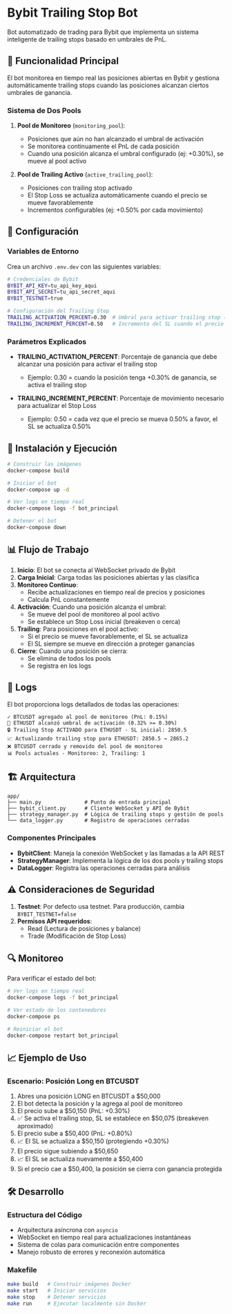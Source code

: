 # Bybit Trailing Stop Bot

Bot automatizado de trading para Bybit que implementa un sistema inteligente de trailing stops basado en umbrales de PnL.

## 🎯 Funcionalidad Principal

El bot monitorea en tiempo real las posiciones abiertas en Bybit y gestiona automáticamente trailing stops cuando las posiciones alcanzan ciertos umbrales de ganancia.

### Sistema de Dos Pools

1. **Pool de Monitoreo** (`monitoring_pool`): 
   - Posiciones que aún no han alcanzado el umbral de activación
   - Se monitorea continuamente el PnL de cada posición
   - Cuando una posición alcanza el umbral configurado (ej: +0.30%), se mueve al pool activo

2. **Pool de Trailing Activo** (`active_trailing_pool`):
   - Posiciones con trailing stop activado
   - El Stop Loss se actualiza automáticamente cuando el precio se mueve favorablemente
   - Incrementos configurables (ej: +0.50% por cada movimiento)

## 🔧 Configuración

### Variables de Entorno

Crea un archivo `.env.dev` con las siguientes variables:

```bash
# Credenciales de Bybit
BYBIT_API_KEY=tu_api_key_aqui
BYBIT_API_SECRET=tu_api_secret_aqui
BYBIT_TESTNET=true

# Configuración del Trailing Stop
TRAILING_ACTIVATION_PERCENT=0.30  # Umbral para activar trailing stop (%)
TRAILING_INCREMENT_PERCENT=0.50   # Incremento del SL cuando el precio se mueve (%)
```

### Parámetros Explicados

- **TRAILING_ACTIVATION_PERCENT**: Porcentaje de ganancia que debe alcanzar una posición para activar el trailing stop
  - Ejemplo: 0.30 = cuando la posición tenga +0.30% de ganancia, se activa el trailing stop

- **TRAILING_INCREMENT_PERCENT**: Porcentaje de movimiento necesario para actualizar el Stop Loss
  - Ejemplo: 0.50 = cada vez que el precio se mueva 0.50% a favor, el SL se actualiza 0.50%

## 🚀 Instalación y Ejecución

```bash
# Construir las imágenes
docker-compose build

# Iniciar el bot
docker-compose up -d

# Ver logs en tiempo real
docker-compose logs -f bot_principal

# Detener el bot
docker-compose down
```


## 📊 Flujo de Trabajo

1. **Inicio**: El bot se conecta al WebSocket privado de Bybit
2. **Carga Inicial**: Carga todas las posiciones abiertas y las clasifica
3. **Monitoreo Continuo**: 
   - Recibe actualizaciones en tiempo real de precios y posiciones
   - Calcula PnL constantemente
4. **Activación**: Cuando una posición alcanza el umbral:
   - Se mueve del pool de monitoreo al pool activo
   - Se establece un Stop Loss inicial (breakeven o cerca)
5. **Trailing**: Para posiciones en el pool activo:
   - Si el precio se mueve favorablemente, el SL se actualiza
   - El SL siempre se mueve en dirección a proteger ganancias
6. **Cierre**: Cuando una posición se cierra:
   - Se elimina de todos los pools
   - Se registra en los logs

## 📝 Logs

El bot proporciona logs detallados de todas las operaciones:

```
✓ BTCUSDT agregado al pool de monitoreo (PnL: 0.15%)
🎯 ETHUSDT alcanzó umbral de activación (0.32% >= 0.30%)
🔒 Trailing Stop ACTIVADO para ETHUSDT - SL inicial: 2850.5
📈 Actualizando trailing stop para ETHUSDT: 2850.5 → 2865.2
❌ BTCUSDT cerrado y removido del pool de monitoreo
📊 Pools actuales - Monitoreo: 2, Trailing: 1
```

## 🏗️ Arquitectura

```
app/
├── main.py              # Punto de entrada principal
├── bybit_client.py      # Cliente WebSocket y API de Bybit
├── strategy_manager.py  # Lógica de trailing stops y gestión de pools
└── data_logger.py       # Registro de operaciones cerradas
```

### Componentes Principales

- **BybitClient**: Maneja la conexión WebSocket y las llamadas a la API REST
- **StrategyManager**: Implementa la lógica de los dos pools y trailing stops
- **DataLogger**: Registra las operaciones cerradas para análisis

## ⚠️ Consideraciones de Seguridad

1. **Testnet**: Por defecto usa testnet. Para producción, cambia `BYBIT_TESTNET=false`
2. **Permisos API requeridos**:
   - Read (Lectura de posiciones y balance)
   - Trade (Modificación de Stop Loss)

## 🔍 Monitoreo

Para verificar el estado del bot:

```bash
# Ver logs en tiempo real
docker-compose logs -f bot_principal

# Ver estado de los contenedores
docker-compose ps

# Reiniciar el bot
docker-compose restart bot_principal
```


## 📈 Ejemplo de Uso

### Escenario: Posición Long en BTCUSDT

1. Abres una posición LONG en BTCUSDT a $50,000
2. El bot detecta la posición y la agrega al pool de monitoreo
3. El precio sube a $50,150 (PnL: +0.30%)
4. ✅ Se activa el trailing stop, SL se establece en $50,075 (breakeven aproximado)
5. El precio sube a $50,400 (PnL: +0.80%)
6. 📈 El SL se actualiza a $50,150 (protegiendo +0.30%)
7. El precio sigue subiendo a $50,650
8. 📈 El SL se actualiza nuevamente a $50,400
9. Si el precio cae a $50,400, la posición se cierra con ganancia protegida

## 🛠️ Desarrollo

### Estructura del Código

- Arquitectura asíncrona con `asyncio`
- WebSocket en tiempo real para actualizaciones instantáneas
- Sistema de colas para comunicación entre componentes
- Manejo robusto de errores y reconexión automática

### Makefile

```bash
make build   # Construir imágenes Docker
make start   # Iniciar servicios
make stop    # Detener servicios
make run     # Ejecutar localmente sin Docker
```

